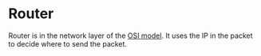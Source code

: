 # Router

Router is in the network layer of the [OSI model](../osi).
It uses the IP in the packet to decide where to send the packet.
